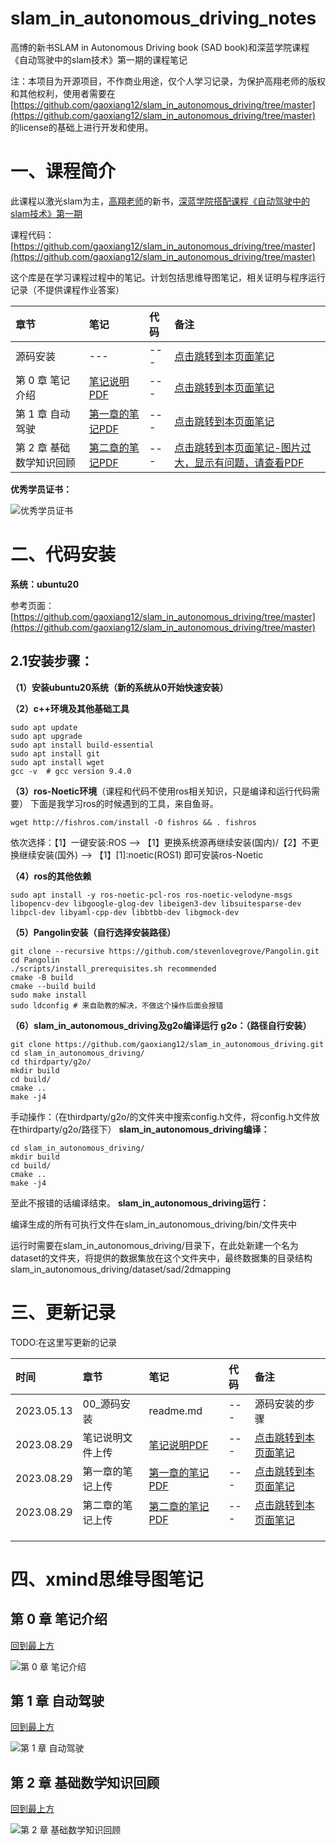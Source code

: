 # slam_in_autonomous_driving_notes

高博的新书SLAM in Autonomous Driving book (SAD book)和深蓝学院课程《自动驾驶中的slam技术》第一期的课程笔记

注：本项目为开源项目，不作商业用途，仅个人学习记录，为保护高翔老师的版权和其他权利，使用者需要在[https://github.com/gaoxiang12/slam_in_autonomous_driving/tree/master](https://github.com/gaoxiang12/slam_in_autonomous_driving/tree/master)
的license的基础上进行开发和使用。

# 一、课程简介

此课程以激光slam为主，[高翔老师](https://github.com/gaoxiang12)的新书，[深蓝学院搭配课程《自动驾驶中的slam技术》第一期](https://www.shenlanxueyuan.com/my/course/615)

课程代码：[https://github.com/gaoxiang12/slam_in_autonomous_driving/tree/master](https://github.com/gaoxiang12/slam_in_autonomous_driving/tree/master)

这个库是在学习课程过程中的笔记。计划包括思维导图笔记，相关证明与程序运行记录（不提供课程作业答案）

|章节|笔记|代码|备注|
|:----|:----|:----|:----|
|源码安装|---|---|[点击跳转到本页面笔记](https://github.com/Longxiaoze/slam_in_autonomous_driving_notes/tree/main#%E4%BA%8C%E4%BB%A3%E7%A0%81%E5%AE%89%E8%A3%85)|
|第 0 章 笔记介绍|[笔记说明PDF](https://github.com/Longxiaoze/slam_in_autonomous_driving_notes/blob/main/notes/%E7%AC%AC%200%20%E7%AB%A0%20%E7%AC%94%E8%AE%B0%E4%BB%8B%E7%BB%8D.pdf)|---|[点击跳转到本页面笔记](https://github.com/Longxiaoze/slam_in_autonomous_driving_notes/tree/main#%E7%AC%AC-0-%E7%AB%A0-%E7%AC%94%E8%AE%B0%E4%BB%8B%E7%BB%8D)|
|第 1 章 自动驾驶|[第一章的笔记PDF](https://github.com/Longxiaoze/slam_in_autonomous_driving_notes/blob/main/notes/%E7%AC%AC%201%20%E7%AB%A0%20%E8%87%AA%E5%8A%A8%E9%A9%BE%E9%A9%B6.pdf)|---|[点击跳转到本页面笔记](https://github.com/Longxiaoze/slam_in_autonomous_driving_notes/tree/main#%E7%AC%AC-1-%E7%AB%A0-%E8%87%AA%E5%8A%A8%E9%A9%BE%E9%A9%B6)|
|第 2 章 基础数学知识回顾|[第二章的笔记PDF](https://github.com/Longxiaoze/slam_in_autonomous_driving_notes/blob/main/notes/%E7%AC%AC%202%20%E7%AB%A0%20%E5%9F%BA%E7%A1%80%E6%95%B0%E5%AD%A6%E7%9F%A5%E8%AF%86%E5%9B%9E%E9%A1%BE.pdf)|---|[点击跳转到本页面笔记-图片过大，显示有问题，请查看PDF](https://github.com/Longxiaoze/slam_in_autonomous_driving_notes/tree/main#%E7%AC%AC-2-%E7%AB%A0-%E5%9F%BA%E7%A1%80%E6%95%B0%E5%AD%A6%E7%9F%A5%E8%AF%86%E5%9B%9E%E9%A1%BE)|



**优秀学员证书：**

![优秀学员证书](https://github.com/Longxiaoze/slam_in_autonomous_driving_notes/blob/main/imgs/graduation.png)

# 二、代码安装

**系统：ubuntu20**

参考页面：[https://github.com/gaoxiang12/slam_in_autonomous_driving/tree/master](https://github.com/gaoxiang12/slam_in_autonomous_driving/tree/master)

## 2.1安装步骤：

**（1）安装ubuntu20系统（新的系统从0开始快速安装）**

**（2）c++环境及其他基础工具**

```plain
sudo apt update
sudo apt upgrade
sudo apt install build-essential
sudo apt install git
sudo apt install wget
gcc -v  # gcc version 9.4.0
```
**（3）ros-****Noetic****环境**（课程和代码不使用ros相关知识，只是编译和运行代码需要）
下面是我学习ros的时候遇到的工具，来自鱼哥。

```plain
wget http://fishros.com/install -O fishros && . fishros
```
依次选择：【1】一键安装:ROS --> 【1】更换系统源再继续安装(国内)/【2】不更换继续安装(国外) --> 【1】[1]:noetic(ROS1) 
即可安装ros-Noetic

**（4）ros的其他依赖**

```plain
sudo apt install -y ros-noetic-pcl-ros ros-noetic-velodyne-msgs libopencv-dev libgoogle-glog-dev libeigen3-dev libsuitesparse-dev libpcl-dev libyaml-cpp-dev libbtbb-dev libgmock-dev
```
**（5）Pangolin安装（自行选择安装路径）**
```plain
git clone --recursive https://github.com/stevenlovegrove/Pangolin.git
cd Pangolin
./scripts/install_prerequisites.sh recommended
cmake -B build
cmake --build build
sudo make install
sudo ldconfig # 来自助教的解决，不做这个操作后面会报错
```
**（6）slam_in_autonomous_driving及g2o编译运行**
**g2o：（路径自行安装）**

```plain
git clone https://github.com/gaoxiang12/slam_in_autonomous_driving.git
cd slam_in_autonomous_driving/
cd thirdparty/g2o/
mkdir build
cd build/
cmake ..
make -j4
```
手动操作：（在thirdparty/g2o/的文件夹中搜索config.h文件，将config.h文件放在thirdparty/g2o/路径下）
**slam_in_autonomous_driving编译：**

```plain
cd slam_in_autonomous_driving/
mkdir build
cd build/
cmake ..
make -j4
```
至此不报错的话编译结束。
**slam_in_autonomous_driving运行：**

编译生成的所有可执行文件在slam_in_autonomous_driving/bin/文件夹中

运行时需要在slam_in_autonomous_driving/目录下，在此处新建一个名为dataset的文件夹，将提供的数据集放在这个文件夹中，最终数据集的目录结构slam_in_autonomous_driving/dataset/sad/2dmapping

# 三、更新记录

TODO:在这里写更新的记录

|时间|章节|笔记|代码|备注|
|:----|:----|:----|:----|:----|
|2023.05.13|00_源码安装|readme.md|---|源码安装的步骤|
|2023.08.29|笔记说明文件上传|[笔记说明PDF](https://github.com/Longxiaoze/slam_in_autonomous_driving_notes/blob/main/notes/%E7%AC%AC%200%20%E7%AB%A0%20%E7%AC%94%E8%AE%B0%E4%BB%8B%E7%BB%8D.pdf)|---|[点击跳转到本页面笔记](https://github.com/Longxiaoze/slam_in_autonomous_driving_notes/tree/main#%E7%AC%AC-0-%E7%AB%A0-%E7%AC%94%E8%AE%B0%E4%BB%8B%E7%BB%8D)|
|2023.08.29|第一章的笔记上传|[第一章的笔记PDF](https://github.com/Longxiaoze/slam_in_autonomous_driving_notes/blob/main/notes/%E7%AC%AC%201%20%E7%AB%A0%20%E8%87%AA%E5%8A%A8%E9%A9%BE%E9%A9%B6.pdf)|---|[点击跳转到本页面笔记](https://github.com/Longxiaoze/slam_in_autonomous_driving_notes/tree/main#%E7%AC%AC-1-%E7%AB%A0-%E8%87%AA%E5%8A%A8%E9%A9%BE%E9%A9%B6)|
|2023.08.29|第二章的笔记上传|[第二章的笔记PDF](https://github.com/Longxiaoze/slam_in_autonomous_driving_notes/blob/main/notes/%E7%AC%AC%202%20%E7%AB%A0%20%E5%9F%BA%E7%A1%80%E6%95%B0%E5%AD%A6%E7%9F%A5%E8%AF%86%E5%9B%9E%E9%A1%BE.pdf)|---|[点击跳转到本页面笔记](https://github.com/Longxiaoze/slam_in_autonomous_driving_notes/tree/main#%E7%AC%AC-2-%E7%AB%A0-%E5%9F%BA%E7%A1%80%E6%95%B0%E5%AD%A6%E7%9F%A5%E8%AF%86%E5%9B%9E%E9%A1%BE)|
|    |    |    |    |    |
|    |    |    |    |    |
|    |    |    |    |    |

# 四、xmind思维导图笔记


## 第 0 章 笔记介绍 

[回到最上方](https://github.com/Longxiaoze/slam_in_autonomous_driving_notes/tree/main#slam_in_autonomous_driving_notes)

![第 0 章 笔记介绍](https://github.com/Longxiaoze/slam_in_autonomous_driving_notes/blob/main/notes/%E7%AC%AC%200%20%E7%AB%A0%20%E7%AC%94%E8%AE%B0%E4%BB%8B%E7%BB%8D_00.png)

## 第 1 章 自动驾驶 

[回到最上方](https://github.com/Longxiaoze/slam_in_autonomous_driving_notes/tree/main#slam_in_autonomous_driving_notes)

![第 1 章 自动驾驶](https://github.com/Longxiaoze/slam_in_autonomous_driving_notes/blob/main/notes/%E7%AC%AC%201%20%E7%AB%A0%20%E8%87%AA%E5%8A%A8%E9%A9%BE%E9%A9%B6_00.png)

## 第 2 章 基础数学知识回顾 

[回到最上方](https://github.com/Longxiaoze/slam_in_autonomous_driving_notes/tree/main#slam_in_autonomous_driving_notes)

![第 2 章 基础数学知识回顾](https://github.com/Longxiaoze/slam_in_autonomous_driving_notes/blob/main/notes/%E7%AC%AC%202%20%E7%AB%A0%20%E5%9F%BA%E7%A1%80%E6%95%B0%E5%AD%A6%E7%9F%A5%E8%AF%86%E5%9B%9E%E9%A1%BE_00.png)
